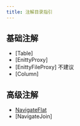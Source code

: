 ```yaml
---
title: 注解目录指引
---
```


## 基础注解
- [Table]
- [EnittyProxy]
- [EnittyFileProxy] 不建议 
- [Column]

## 高级注解
- [NavigateFlat](/easy-query-doc/annotations/navigate-flat)
- [NavigateJoin]